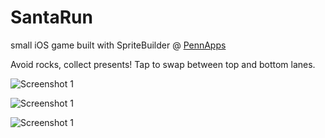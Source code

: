 SantaRun
========

small iOS game built with SpriteBuilder @ [PennApps](http://2014f.pennapps.com/)

Avoid rocks, collect presents! Tap to swap between top and bottom lanes.

![Screenshot 1](https://dl.dropboxusercontent.com/u/9948950/santa_run1.png)

![Screenshot 1](https://dl.dropboxusercontent.com/u/9948950/santa_run2.png)

![Screenshot 1](https://dl.dropboxusercontent.com/u/9948950/santa_run3.png)